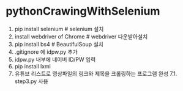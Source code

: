 # pythonCrawingWithSelenium

1. pip install selenium    # selenium 설치
2. install webdriver of Chrome    # webdriver 다운받아설치
3. pip install bs4    # BeautifulSoup 설치
4. .gitignore 에 idpw.py 추가
5. idpw.py 내부에 네이버 ID/PW 입력
6. pip install lxml
7. 유튜브 리스트로 영상파일의 링크와 제목을 크롤링하는 프로그램 완성
7.1. step3.py 사용 


